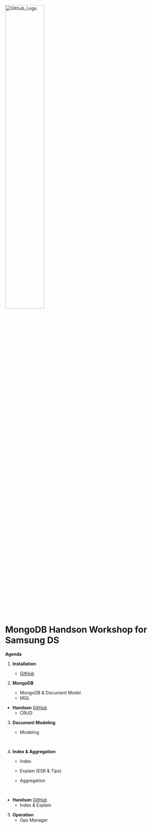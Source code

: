 <img src="https://companieslogo.com/img/orig/MDB_BIG-ad812c6c.png?t=1648915248" width="50%" title="Github_Logo"/> <br>

# MongoDB Handson Workshop for Samsung DS

__Agenda__


1. __Installation__
    - [GitHub][0]

2.  __MongoDB__
    - MongoDB & Document Model
    - MQL
 
- __Handson__ [GitHub][1]
    - CRUD
    

3. __Document Modeling__
    - Modeling
    
      
4.  __Index & Aggregation__
    - Index
    - Explain (ESR & Tips)

    - Aggregation
    
     
- __Handson__  [GitHub][3]
    - Index & Explain
        

5. __Operation__
    - Ops Manager


[0]: https://github.com/MongoDBAtlas/SamsungDS/tree/main/01.installation

[1]: https://github.com/MongoDBAtlas/SamsungDS/tree/main/02.CRUD

[3]: https://github.com/MongoDBAtlas/SamsungDS/tree/main/03.index%20and%20aggregation

[5]: https://github.com/MongoDBAtlas/AtlasSCloud/tree/main/04.operation